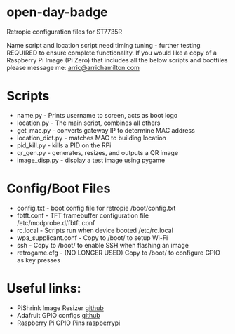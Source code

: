 # open-day-badge

Retropie configuration files for ST7735R

Name script and location script need timing tuning - further testing REQUIRED to ensure complete functionality. 
If you would like a copy of a Raspberry Pi Image (Pi Zero) that includes all the below scripts and bootfiles please message me: arric@arrichamilton.com

# Scripts
- name.py - Prints username to screen, acts as boot logo
- location.py - The main script, combines all others
- get_mac.py - converts gateway IP to determine MAC address
- location_dict.py - matches MAC to building location
- pid_kill.py - kills a PID on the RPi
- qr_gen.py - generates, resizes, and outputs a QR image
- image_disp.py - display a test image using pygame

# Config/Boot Files
- config.txt - boot config file for retropie /boot/config.txt
- fbtft.conf - TFT framebuffer configuration file /etc/modprobe.d/fbtft.conf  
- rc.local - Scripts run when device booted /etc/rc.local
- wpa_supplicant.conf - Copy to /boot/ to setup Wi-Fi
- ssh - Copy to /boot/ to enable SSH when flashing an image
- retrogame.cfg - (NO LONGER USED) Copy to /boot/ to configure GPIO as key presses

# Useful links:
- PiShrink Image Resizer [github](https://github.com/Drewsif/PiShrink)
- Adafruit GPIO configs [github](https://github.com/adafruit/Adafruit-Retrogame)
- Raspberry Pi GPIO Pins [raspberrypi](https://www.raspberrypi.org/documentation/usage/gpio/)
